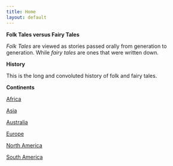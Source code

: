 ```yaml
---
title: Home
layout: default
---
```

**Folk Tales versus Fairy Tales**

*Folk Tales* are viewed as stories passed orally from generation to generation.
While *fairy tales* are ones that were written down.

**History**

This is the long and convoluted history of folk and fairy tales.

**Continents**

[Africa](http://127.0.0.1:4000/africa/)

[Asia](http://127.0.0.1:4000/asia/)

[Australia](http://127.0.0.1:4000/australia/)

[Europe](http://127.0.0.1:4000/europe/)

[North America](http://127.0.0.1:4000/northamerica/)

[South America](http://127.0.0.1:4000/southamerica/)
